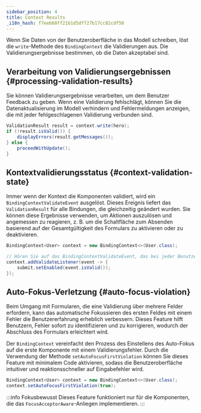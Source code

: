 ```yaml
---
sidebar_position: 4
title: Context Results
_i18n_hash: f7eeb60ff21b1d5dff27b17cc82cdf50
---
```

Wenn Sie Daten von der Benutzeroberfläche in das Modell schreiben, löst die `write`-Methode des `BindingContext` die Validierungen aus. Die Validierungsergebnisse bestimmen, ob die Daten akzeptabel sind.

## Verarbeitung von Validierungsergebnissen {#processing-validation-results}

Sie können Validierungsergebnisse verarbeiten, um dem Benutzer Feedback zu geben. Wenn eine Validierung fehlschlägt, können Sie die Datenaktualisierung im Modell verhindern und Fehlermeldungen anzeigen, die mit jeder fehlgeschlagenen Validierung verbunden sind.

```java
ValidationResult result = context.write(hero);
if (!result.isValid()) {
    displayErrors(result.getMessages());
} else {
    proceedWithUpdate();
}
```

<!-- vale off -->
## Kontextvalidierungsstatus {#context-validation-state}
<!-- vale on -->

Immer wenn der Kontext die Komponenten validiert, wird ein `BindingContextValidateEvent` ausgelöst. Dieses Ereignis liefert das `ValidationResult` für alle Bindungen, die gleichzeitig geändert wurden. Sie können diese Ergebnisse verwenden, um Aktionen auszulösen und angemessen zu reagieren, z. B. um die Schaltfläche zum Absenden basierend auf der Gesamtgültigkeit des Formulars zu aktivieren oder zu deaktivieren.

```java
BindingContext<User> context = new BindingContext<>(User.class);

// Hören Sie auf das BindingContextValidateEvent, das bei jeder Benutzerinteraktion ausgelöst wird.
context.addValidateListener(event -> {
    submit.setEnabled(event.isValid());
});
```

## Auto-Fokus-Verletzung {#auto-focus-violation}

Beim Umgang mit Formularen, die eine Validierung über mehrere Felder erfordern, kann das automatische Fokussieren des ersten Feldes mit einem Fehler die Benutzererfahrung erheblich verbessern. Dieses Feature hilft Benutzern, Fehler sofort zu identifizieren und zu korrigieren, wodurch der Abschluss des Formulars erleichtert wird.

Der `BindingContext` vereinfacht den Prozess des Einstellens des Auto-Fokus auf die erste Komponente mit einem Validierungsfehler. Durch die Verwendung der Methode `setAutoFocusFirstViolation` können Sie dieses Feature mit minimalem Code aktivieren, sodass die Benutzeroberfläche intuitiver und reaktionsschneller auf Eingabefehler wird.

```java
BindingContext<User> context = new BindingContext<>(User.class);
context.setAutoFocusFirstViolation(true);
```

:::info Fokusbewusst
Dieses Feature funktioniert nur für die Komponenten, die das `FocusAcceptorAware`-Anliegen implementieren.
:::
